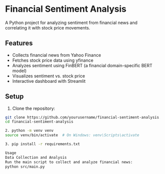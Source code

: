 # Financial Sentiment Analysis

A Python project for analyzing sentiment from financial news and correlating it with stock price movements.

## Features

- Collects financial news from Yahoo Finance
- Fetches stock price data using yfinance
- Analyzes sentiment using FinBERT (a financial domain-specific BERT model)
- Visualizes sentiment vs. stock price
- Interactive dashboard with Streamlit

## Setup

1. Clone the repository:
```bash
git clone https://github.com/yourusername/financial-sentiment-analysis.git
cd financial-sentiment-analysis

2. python -m venv venv
source venv/bin/activate  # On Windows: venv\Scripts\activate

3. pip install -r requirements.txt

Usage
Data Collection and Analysis
Run the main script to collect and analyze financial news:
python src/main.py